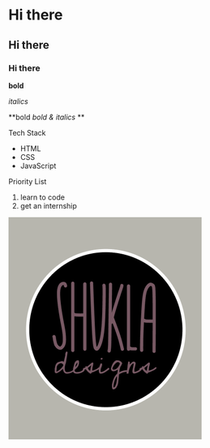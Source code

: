 # Hi there

## Hi there

### Hi there

**bold**

*italics*

**bold *bold & italics* **

Tech Stack
* HTML
* CSS
* JavaScript

Priority List
1. learn to code
2. get an internship

![logo](./shukla_designs_logo.png)
